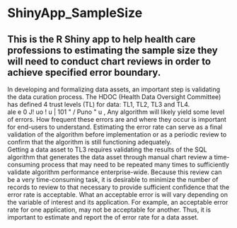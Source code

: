 # ShinyApp_SampleSize
This is the R Shiny app to help health care professions to estimating the sample size they will need to conduct chart reviews in order to achieve specified error boundary.
---------------------------------------------------------------------------------
In developing and formalizing data assets, an important step is validating the data curation process. The HDOC (Health Data Oversight Committee) has defined 4 trust levels (TL) for data: TL1, TL2, TL3 and TL4.  
ale e 0 J! uo ! u | 
101 " / Puno " u , 
Any algorithm will likely yield some level of errors. How frequent these errors are and where they occur is important for end-users to understand. Estimating the error rate can serve as a final validation of the algorithm before implementation or as a periodic review to confirm that the algorithm is still functioning adequately.  
Getting a data asset to TL3 requires validating the results of the SQL algorithm that generates the data asset through manual chart review a time-consuming process that may need to be repeated many times to sufficiently validate algorithm performance enterprise-wide.  Because this review can be a very time-consuming task, it is desirable to minimize the number of records to review to that necessary to provide sufficient confidence that the error rate is acceptable. What an acceptable error is will vary depending on the variable of interest and its application. For example, an acceptable error rate for one application, may not be acceptable for another. Thus, it is important to estimate and report the  of error rate for a data asset.  
